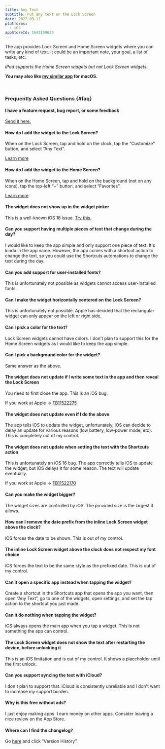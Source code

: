 ```yaml
---
title: Any Text
subtitle: Put any text on the Lock Screen
date: 2022-09-12
platforms:
  - iOS
appStoreId: 1643199620
---
```


The app provides Lock Screen and Home Screen widgets where you can write any kind of text. It could be an important note, your goal, a list of tasks, etc.

*iPad supports the Home Screen widgets but not Lock Screen widgets.*

**You may also like [my similar app](https://sindresorhus.com/one-thing) for macOS.**

<br>

### Frequently Asked Questions {#faq}

#### I have a feature request, bug report, or some feedback

[Send it here.](https://sindresorhus.com/feedback?product=Any%20Text&referrer=Website-FAQ)

#### How do I add the widget to the Lock Screen?

When on the Lock Screen, tap and hold on the clock, tap the “Customize” button, and select “Any Text”.

[Learn more](https://support.apple.com/en-gb/guide/iphone/iph4d0e6c351/ios#iph0ee454f4c)

#### How do I add the widget to the Home Screen?

When on the Home Screen, tap and hold on the background (not on any icons), tap the top-left “+” button, and select “Favorites”.

[Learn more](https://support.apple.com/en-us/HT207122)

#### The widget does not show up in the widget picker

This is a well-known iOS 16 issue. [Try this.](https://webtrickz.com/third-party-lock-screen-widgets-not-showing-ios-16/)

#### Can you support having multiple pieces of text that change during the day?

I would like to keep the app simple and only support one piece of text. It's kinda in the app name. However, the app comes with a shortcut action to change the text, so you could use the Shortcuts automations to change the text during the day.

#### Can you add support for user-installed fonts?

This is unfortunately not possible as widgets cannot access user-installed fonts.

#### Can I make the widget horizontally centered on the Lock Screen?

This is unfortunately not possible. Apple has decided that the rectangular widget can only appear on the left or right side.

#### Can I pick a color for the text?

Lock Screen widgets cannot have colors. I don't plan to support this for the Home Screen widgets as I would like to keep the app simple.

#### Can I pick a background color for the widget?

Same answer as the above.

#### The widget does not update if I write some text in the app and then reveal the Lock Screen

You need to first close the app. This is an iOS bug.

If you work at Apple → [FB11522275](https://github.com/feedback-assistant/reports/issues/360)

#### The widget does not update even if I do the above

The app tells iOS to update the widget, unfortunately, iOS can decide to delay an update for various reasons (low battery, low-power mode, etc). This is completely out of my control.

#### The widget does not update when setting the text with the Shortcuts action

This is unfortunately an iOS 16 bug. The app correctly tells iOS to update the widget, but iOS delays it for some reason. The text will update eventually.

If you work at Apple → [FB11522170](https://github.com/feedback-assistant/reports/issues/359)

#### Can you make the widget bigger?

The widget sizes are controlled by iOS. The provided size is the largest it allows.

#### How can I remove the date prefix from the inline Lock Screen widget above the clock?

iOS forces the date to be shown. This is out of my control.

#### The inline Lock Screen widget above the clock does not respect my font choice

iOS forces the text to be the same style as the prefixed date. This is out of my control.

#### Can it open a specific app instead when tapping the widget?

Create a shortcut in the Shortcuts app that opens the app you want, then open “Any Text”, go to one of the widgets, open settings, and set the tap action to the shortcut you just made.

#### Can it do nothing when tapping the widget?

iOS always opens the main app when you tap a widget. This is not something the app can control.

#### The Lock Screen widget does not show the text after restarting the device, before unlocking it

This is an iOS limitation and is out of my control. It shows a placeholder until the first unlock.

#### Can you support syncing the text with iCloud?

I don't plan to support that. iCloud is consistently unreliable and I don't want to increase my support burden.

#### Why is this free without ads?

I just enjoy making apps. I earn money on other apps. Consider leaving a nice review on the App Store.

#### Where can I find the changelog?

Go [here](https://apps.apple.com/app/id1643199620) and click “Version History”.
